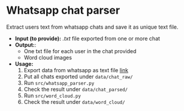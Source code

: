 # Whatsapp chat parser
Extract users text from whatsapp chats and save it as unique text file.

- **Input (to provide):** _.txt_ file exported from one or more chat
- **Output:**:
    - One txt file for each user in the chat provided
    - Word cloud images
- **Usage:**
    1. Export data from whatsapp as text file [link](https://faq.whatsapp.com/en/android/23756533/)
    2. Put all chats exported under `data/chat_raw/`
    3. Run `src/whatsapp_parser.py`
    4. Check the result under `data/chat_parsed/`
    5. Run `src/word_cloud.py`
    6. Check the result under `data/word_cloud/` 